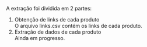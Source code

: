 A extração foi dividida em 2 partes:
1. Obtenção de links de cada produto  
O arquivo links.csv contém os links de cada produto.  
2. Extração de dados de cada produto  
Ainda em progresso.